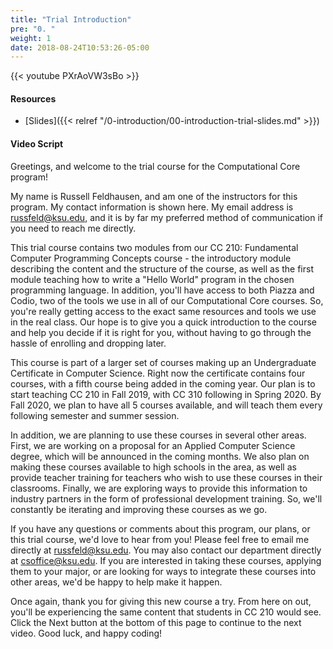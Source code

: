 ```yaml
---
title: "Trial Introduction"
pre: "0. "
weight: 1
date: 2018-08-24T10:53:26-05:00
---
```


{{< youtube PXrAoVW3sBo >}}

#### Resources

* [Slides]({{< relref "/0-introduction/00-introduction-trial-slides.md" >}})

#### Video Script

Greetings, and welcome to the trial course for the Computational Core program!

My name is Russell Feldhausen, and am one of the instructors for this program. My contact information is shown here. My email address is russfeld@ksu.edu, and it is by far my preferred method of communication if you need to reach me directly.

This trial course contains two modules from our CC 210: Fundamental Computer Programming Concepts course - the introductory module describing the content and the structure of the course, as well as the first module teaching how to write a "Hello World" program in the chosen programming language. In addition, you'll have access to both Piazza and Codio, two of the tools we use in all of our Computational Core courses. So, you're really getting access to the exact same resources and tools we use in the real class. Our hope is to give you a quick introduction to the course and help you decide if it is right for you, without having to go through the hassle of enrolling and dropping later.

This course is part of a larger set of courses making up an Undergraduate Certificate in Computer Science. Right now the certificate contains four courses, with a fifth course being added in the coming year. Our plan is to start teaching CC 210 in Fall 2019, with CC 310 following in Spring 2020. By Fall 2020, we plan to have all 5 courses available, and will teach them every following semester and summer session.

In addition, we are planning to use these courses in several other areas. First, we are working on a proposal for an Applied Computer Science degree, which will be announced in the coming months. We also plan on making these courses available to high schools in the area, as well as provide teacher training for teachers who wish to use these courses in their classrooms. Finally, we are exploring ways to provide this information to industry partners in the form of professional development training. So, we'll constantly be iterating and improving these courses as we go.

If you have any questions or comments about this program, our plans, or this trial course, we'd love to hear from you! Please feel free to email me directly at russfeld@ksu.edu. You may also contact our department directly at csoffice@ksu.edu. If you are interested in taking these courses, applying them to your major, or are looking for ways to integrate these courses into other areas, we'd be happy to help make it happen.

Once again, thank you for giving this new course a try. From here on out, you'll be experiencing the same content that students in CC 210 would see. Click the Next button at the bottom of this page to continue to the next video. Good luck, and happy coding!
